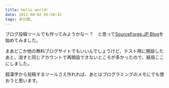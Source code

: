 ```yaml
---
title: Hello world!
date: 2011-08-02 05:50:42
tags: 未分類, 
---
```

ブログ投稿ツールでも作ってみようかなー？　と思って<a href="http://b.sourceforge.jp/">SourceForge.JP Blog</a>を始めてみました。

まあどこか他の無料ブログサイトでもいいんでしょうけど、テスト用に開設したあと、消すと同じアカウントで再開設できないところが多かったので、結局ここにしました。

超漢字から投稿するツールさえ作れれば、あとはプログラミングのメモにでも使おうと思います。